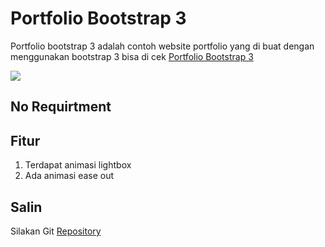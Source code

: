 # Portfolio Bootstrap 3
Portfolio bootstrap 3 adalah contoh website portfolio yang di buat dengan menggunakan bootstrap 3 bisa di cek [Portfolio Bootstrap 3](https://amirhdytt.github.io/portfolioBootstrap3)

![](https://i.ibb.co/yqs6mKp/Portfolio-Bootstrap3.png)

## No Requirtment

## Fitur
1. Terdapat animasi lightbox
2. Ada animasi ease out

## Salin
Silakan Git [Repository](https://github.com/amirhdytt/portfolioBootstrap3.git)
